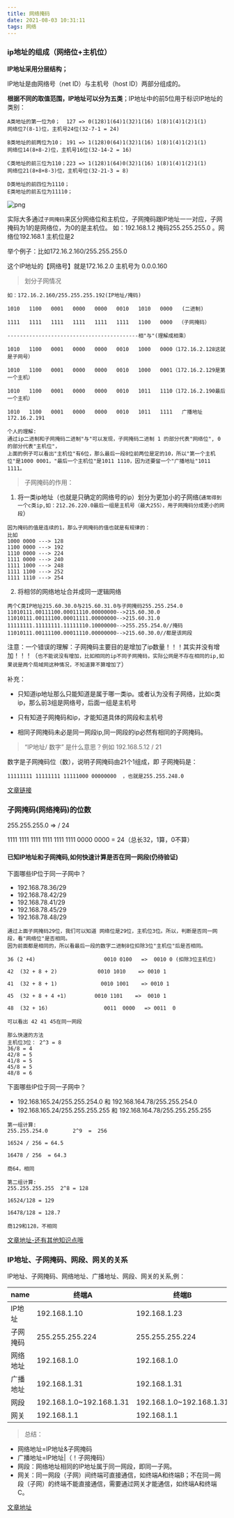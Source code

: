 ```yaml
---
title: 网络掩码
date: 2021-08-03 10:31:11
tags: 网络
---
```


### ip地址的组成（网络位+主机位）

**IP地址采用分层结构；**

IP地址是由网络号（net ID）与主机号（host ID）两部分组成的。

**根据不同的取值范围，IP地址可以分为五类**；IP地址中的前5位用于标识IP地址的类别：

```
A类地址的第一位为0；  127 => 0(128)1(64)1(32)1(16) 1(8)1(4)1(2)1(1)
网络位7(8-1)位，主机号24位(32-7-1 = 24)

B类地址的前两位为10； 191 => 1(128)0(64)1(32)1(16) 1(8)1(4)1(2)1(1)
网络位14(8+8-2)位，主机号16位(32-14-2 = 16)

C类地址的前三位为110；223 => 1(128)1(64)0(32)1(16) 1(8)1(4)1(2)1(1)
网络位21(8+8+8-3)位，主机号位(32-21-3 = 8)

D类地址的前四位为1110；
E类地址的前五位为11110；
```
![png](网络掩码/wl_1.png)

实际大多通过`子网掩码`来区分网络位和主机位，子网掩码跟IP地址一一对应，子网掩码为1的是网络位，为0的是主机位。
如：192.168.1.2 掩码255.255.255.0 。网络位192.168.1 主机位是2

举个例子：比如172.16.2.160/255.255.255.0

这个IP地址的【网络号】就是172.16.2.0 主机号为   0.0.0.160 

> 划分子网情况

```
如：172.16.2.160/255.255.255.192(IP地址/掩码)

1010   1100   0001   0000   0000   0010   1010   0000   (二进制)

1111   1111   1111   1111   1111   1111   1100   0000  （子网掩码）

------------------------------------------相"与"(理解成相乘）

1010   1100   0001   0000   0000   0010   1000   0000（172.16.2.128这就是子网号）

1010   1100   0001   0000   0000   0010   1000   0001（172.16.2.129是第一个主机）

1010   1100   0001   0000   0000   0010   1011   1110（172.16.2.190最后一个主机）

1010   1100   0001   0000   0000   0010   1011   1111   广播地址  172.16.2.191 

个人的理解:
通过ip二进制和子网掩码二进制"与"可以发现，子网掩码二进制 1 的部分代表"网络位", 0 的部分代表"主机位"，
上面的例子可以看出"主机位"有6位，那么最后一段8位前两位是定的10，所以"第一个主机位"是1000 0001，"最后一个主机位"是1011 1110，因为还要留一个"广播地址"1011 1111。 
```

> 子网掩码的作用：

1. 将一类ip地址（也就是只确定的网络号的ip）划分为更加小的子网络(`通常得到一个c类ip,如：212.26.220.0最后一组是主机号（最大255），用子网掩码分成更小的网段`）

```
因为掩码的值是连续的1，那么子网掩码的值也就是有规律的：
比如
1000 0000 ---> 128
1100 0000 ---> 192
1110 0000 ---> 224
1111 0000 ---> 240
1111 1000 ---> 248
1111 1100 ---> 252
1111 1110 ---> 254
```

2. 将相邻的网络地址合并成同一逻辑网络

```
两个C类IP地址215.60.30.0与215.60.31.0与子网掩码255.255.254.0
11010111.00111100.00011110.00000000-->215.60.30.0
11010111.00111100.00011111.00000000-->215.60.31.0
11111111.11111111.11111110.10000000-->255.255.254.0//掩码
11010111.00111100.00011110.00000000-->215.60.30.0//都是该网段
```

注意：一个错误的理解：子网掩码主要目的是增加了ip数量！！！其实并没有增加！！！（`也不能说没有增加，比如相同的ip不同子网掩码，实际公网是不存在相同的ip,如果说是两个局域网这种情况，不知道算不算增加了`）

补充：

* 只知道ip地址那么只能知道是属于哪一类ip。或者认为没有子网络，比如c类ip，那么前3组是网络号，后面一组是主机号

* 只有知道子网掩码和ip，才能知道具体的网段和主机号

* 相同子网掩码未必是同一网段ip,同一网段的ip必然有相同的子网掩码。


> “IP地址/ 数字” 是什么意思？例如 192.168.5.12 / 21

数字是子网掩码位（数），说明子网掩码由21个1组成，即 子网掩码是：
```
11111111 11111111 11111000 00000000  ，也就是255.255.248.0
```

[文章链接](http://t.zoukankan.com/straybirds-p-5319604.html)

### 子网掩码(网络掩码)的位数

255.255.255.0  => / 24

1111 1111 1111 1111 1111 1111 0000 0000  = 24（总长32，1算，0不算）

#### 已知IP地址和子网掩码,如何快速计算是否在同一网段(仍待验证)

下面哪些IP位于同一子网中？

* 192.168.78.36/29
* 192.168.78.42/29
* 192.168.78.41/29
* 192.168.78.45/29
* 192.168.78.48/29

```
通过上面子网掩码29位，我们可以知道 网络位是29位，主机位3位。所以，判断是否同一网段，看"网络位"是否相同。
因为前面都是相同的，所以看最后一段的数字二进制8位扣除3位"主机位"后是否相同。

36 (2 +4)                      0010 0100   =>  0010 0 (扣除3位主机位)

42  (32 + 8 + 2)             0010 1010    => 0010 1

41  (32 + 8 + 1)              0010 1001    => 0010 1

45  (32 + 8 + 4 +1)         0010 1101    =>  0010 1

48  (32 + 16)                  0011  0000   => 0011  0

可以看出 42 41 45在同一网段

那么快速的方法
主机位3位： 2^3 = 8
36/8 = 4
42/8 = 5
41/8 = 5
45/8 = 5
48/8 = 6
```

下面哪些IP位于同一子网中？
* 192.168.165.24/255.255.254.0 和 192.168.164.78/255.255.254.0
* 192.168.165.24/255.255.255.255 和 192.168.164.78/255.255.255.255

```
第一组计算:
255.255.254.0        2^9  =  256

16524 / 256 = 64.5

16478 / 256  = 64.3

商64，相同

第二组计算:
255.255.255.255  2^8 = 128

16524/128 = 129

16478/128 = 128.7

商129和128，不相同
```

[文章地址-还有其他知识点哦](https://mp.weixin.qq.com/s/VmXgt6usAfPKyfmsAM_UZg)

### IP地址、子网掩码、网段、网关的关系

IP地址、子网掩码、网络地址、广播地址、网段、网关的关系,例：

|name |终端A	|终端B	|终端C|
|---- |--- | --- | ---|
|IP地址	|192.168.1.10	|192.168.1.23	|192.168.1.40|
|子网掩码	|255.255.255.224	|255.255.255.224	|255.255.255.224|
|网络地址	|192.168.1.0	|192.168.1.0	|192.168.1.32|
|广播地址	|192.168.1.31	|192.168.1.31	|192.168.1.63|
|网段	|192.168.1.0~192.168.1.31	|192.168.1.0~192.168.1.31	|192.168.1.31~192.168.1.63|
|网关	|192.168.1.1	|192.168.1.1	|192.168.1.32|

> 总结：

* 网络地址=IP地址&子网掩码
* 广播地址=IP地址|（！子网掩码）
* 网段：网络地址相同的IP地址属于同一网段，即同一子网。
* 网关：同一网段（子网）间终端可直接通信，如终端A和终端B；不在同一网段（子网）的终端不能直接通信，需要通过网关才能通信，如终端A和终端C。

[文章地址](https://blog.csdn.net/qq_41324483/article/details/100179816)
